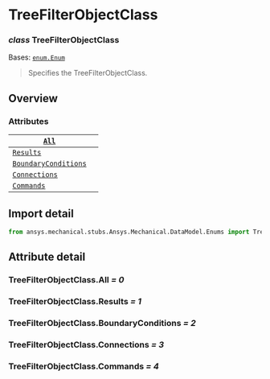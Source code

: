 <a id="treefilterobjectclass"></a>

# TreeFilterObjectClass

<a id="TreeFilterObjectClass"></a>

### *class* TreeFilterObjectClass

Bases: [`enum.Enum`](https://docs.python.org/3/library/enum.html#enum.Enum)

> Specifies the TreeFilterObjectClass.

> <!-- !! processed by numpydoc !! -->

<a id="overview"></a>

## Overview

### Attributes

| [`All`](#TreeFilterObjectClass.All)                                                        |    |
|--------------------------------------------------------------------------------------------|----|
| [`Results`](#TreeFilterObjectClass.Results)                                                |    |
| [`BoundaryConditions`](#TreeFilterObjectClass.BoundaryConditions)                          |    |
| [`Connections`](../../../ACT/Automation/Mechanical/Connections/Connections.md#Connections) |    |
| [`Commands`](#TreeFilterObjectClass.Commands)                                              |    |

<a id="import-detail"></a>

## Import detail

```python
from ansys.mechanical.stubs.Ansys.Mechanical.DataModel.Enums import TreeFilterObjectClass
```

<a id="attribute-detail"></a>

## Attribute detail

<a id="TreeFilterObjectClass.All"></a>

### TreeFilterObjectClass.All *= 0*

<a id="TreeFilterObjectClass.Results"></a>

### TreeFilterObjectClass.Results *= 1*

<a id="TreeFilterObjectClass.BoundaryConditions"></a>

### TreeFilterObjectClass.BoundaryConditions *= 2*

<a id="TreeFilterObjectClass.Connections"></a>

### TreeFilterObjectClass.Connections *= 3*

<a id="TreeFilterObjectClass.Commands"></a>

### TreeFilterObjectClass.Commands *= 4*
